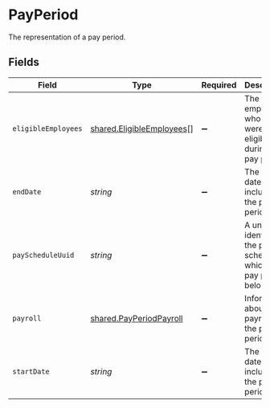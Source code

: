 # PayPeriod

The representation of a pay period.


## Fields

| Field                                                                    | Type                                                                     | Required                                                                 | Description                                                              |
| ------------------------------------------------------------------------ | ------------------------------------------------------------------------ | ------------------------------------------------------------------------ | ------------------------------------------------------------------------ |
| `eligibleEmployees`                                                      | [shared.EligibleEmployees](../../models/shared/eligibleemployees.md)[]   | :heavy_minus_sign:                                                       | The employees who are (or were) eligible during the pay period.          |
| `endDate`                                                                | *string*                                                                 | :heavy_minus_sign:                                                       | The end date, inclusive, of the pay period.                              |
| `payScheduleUuid`                                                        | *string*                                                                 | :heavy_minus_sign:                                                       | A unique identifier of the pay schedule to which the pay period belongs. |
| `payroll`                                                                | [shared.PayPeriodPayroll](../../models/shared/payperiodpayroll.md)       | :heavy_minus_sign:                                                       | Information about the payroll for the pay period.                        |
| `startDate`                                                              | *string*                                                                 | :heavy_minus_sign:                                                       | The start date, inclusive, of the pay period.                            |